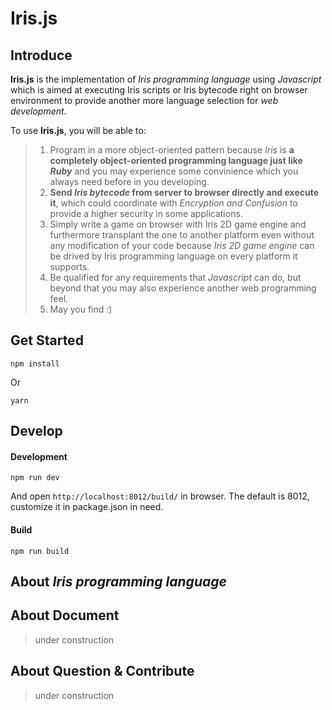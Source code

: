 # Iris.js

## Introduce

**Iris.js** is the implementation of *Iris programming language* using *Javascript* which is aimed at executing Iris scripts or Iris bytecode right on browser environment to provide another more language selection for *web development*.

To use **Iris.js**, you will be able to:
>1. Program in a more object-oriented pattern because *Iris* is **a completely object-oriented programming language just like _Ruby_** and you may experience some convinience which you always need before in you developing.
>2. **Send *Iris bytecode* from server to browser directly and execute it**, which could coordinate with *Encryption and Confusion* to provide a higher security in some applications.
>3. Simply write a game on browser with Iris 2D game engine and furthermore transplant the one to another platform even without any modification of your code because *Iris 2D game engine* can be drived by Iris programming language on every platform it supports.
>4. Be qualified for any requirements that *Javascript* can do, but beyond that you may also experience another web programming feel.
>5. May you find :)

## Get Started

```
npm install
```

Or

```
yarn
```

## Develop

#### Development

```
npm run dev
```

And open `http://localhost:8012/build/` in browser. The default is 8012, customize it in package.json in need.

#### Build

```
npm run build
```

## About *Iris programming language*

## About Document

>under construction

## About Question & Contribute

>under construction
